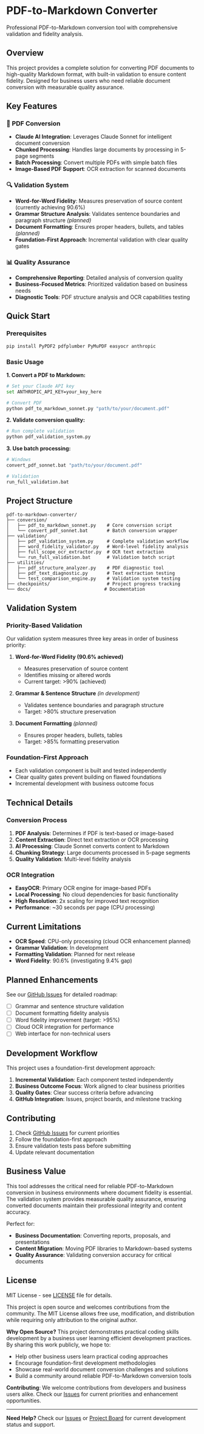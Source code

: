 # PDF-to-Markdown Converter

Professional PDF-to-Markdown conversion tool with comprehensive validation and fidelity analysis.

## Overview

This project provides a complete solution for converting PDF documents to high-quality Markdown format, with built-in validation to ensure content fidelity. Designed for business users who need reliable document conversion with measurable quality assurance.

## Key Features

### 🔄 PDF Conversion
- **Claude AI Integration**: Leverages Claude Sonnet for intelligent document conversion
- **Chunked Processing**: Handles large documents by processing in 5-page segments
- **Batch Processing**: Convert multiple PDFs with simple batch files
- **Image-Based PDF Support**: OCR extraction for scanned documents

### 🔍 Validation System
- **Word-for-Word Fidelity**: Measures preservation of source content (currently achieving 90.6%)
- **Grammar Structure Analysis**: Validates sentence boundaries and paragraph structure *(planned)*
- **Document Formatting**: Ensures proper headers, bullets, and tables *(planned)*
- **Foundation-First Approach**: Incremental validation with clear quality gates

### 📊 Quality Assurance
- **Comprehensive Reporting**: Detailed analysis of conversion quality
- **Business-Focused Metrics**: Prioritized validation based on business needs
- **Diagnostic Tools**: PDF structure analysis and OCR capabilities testing

## Quick Start

### Prerequisites
```bash
pip install PyPDF2 pdfplumber PyMuPDF easyocr anthropic
```

### Basic Usage

**1. Convert a PDF to Markdown:**
```bash
# Set your Claude API key
set ANTHROPIC_API_KEY=your_key_here

# Convert PDF
python pdf_to_markdown_sonnet.py "path/to/your/document.pdf"
```

**2. Validate conversion quality:**
```bash
# Run complete validation
python pdf_validation_system.py
```

**3. Use batch processing:**
```bash
# Windows
convert_pdf_sonnet.bat "path/to/your/document.pdf"

# Validation
run_full_validation.bat
```

## Project Structure

```
pdf-to-markdown-converter/
├── conversion/
│   ├── pdf_to_markdown_sonnet.py    # Core conversion script
│   └── convert_pdf_sonnet.bat       # Batch conversion wrapper
├── validation/
│   ├── pdf_validation_system.py     # Complete validation workflow
│   ├── word_fidelity_validator.py   # Word-level fidelity analysis
│   ├── full_scope_ocr_extractor.py  # OCR text extraction
│   └── run_full_validation.bat      # Validation batch script
├── utilities/
│   ├── pdf_structure_analyzer.py    # PDF diagnostic tool
│   ├── pdf_text_diagnostic.py       # Text extraction testing
│   └── test_comparison_engine.py    # Validation system testing
├── checkpoints/                     # Project progress tracking
└── docs/                           # Documentation
```

## Validation System

### Priority-Based Validation
Our validation system measures three key areas in order of business priority:

1. **Word-for-Word Fidelity (90.6% achieved)** 
   - Measures preservation of source content
   - Identifies missing or altered words
   - Current target: >90% (achieved)

2. **Grammar & Sentence Structure** *(in development)*
   - Validates sentence boundaries and paragraph structure
   - Target: >80% structure preservation

3. **Document Formatting** *(planned)*
   - Ensures proper headers, bullets, tables
   - Target: >85% formatting preservation

### Foundation-First Approach
- Each validation component is built and tested independently
- Clear quality gates prevent building on flawed foundations
- Incremental development with business outcome focus

## Technical Details

### Conversion Process
1. **PDF Analysis**: Determines if PDF is text-based or image-based
2. **Content Extraction**: Direct text extraction or OCR processing
3. **AI Processing**: Claude Sonnet converts content to Markdown
4. **Chunking Strategy**: Large documents processed in 5-page segments
5. **Quality Validation**: Multi-level fidelity analysis

### OCR Integration
- **EasyOCR**: Primary OCR engine for image-based PDFs
- **Local Processing**: No cloud dependencies for basic functionality
- **High Resolution**: 2x scaling for improved text recognition
- **Performance**: ~30 seconds per page (CPU processing)

## Current Limitations

- **OCR Speed**: CPU-only processing (cloud OCR enhancement planned)
- **Grammar Validation**: In development
- **Formatting Validation**: Planned for next release
- **Word Fidelity**: 90.6% (investigating 9.4% gap)

## Planned Enhancements

See our [GitHub Issues](../../issues) for detailed roadmap:
- [ ] Grammar and sentence structure validation
- [ ] Document formatting fidelity analysis
- [ ] Word fidelity improvement (target: >95%)
- [ ] Cloud OCR integration for performance
- [ ] Web interface for non-technical users

## Development Workflow

This project uses a foundation-first development approach:
1. **Incremental Validation**: Each component tested independently
2. **Business Outcome Focus**: Work aligned to clear business priorities
3. **Quality Gates**: Clear success criteria before advancing
4. **GitHub Integration**: Issues, project boards, and milestone tracking

## Contributing

1. Check [GitHub Issues](../../issues) for current priorities
2. Follow the foundation-first approach
3. Ensure validation tests pass before submitting
4. Update relevant documentation

## Business Value

This tool addresses the critical need for reliable PDF-to-Markdown conversion in business environments where document fidelity is essential. The validation system provides measurable quality assurance, ensuring converted documents maintain their professional integrity and content accuracy.

Perfect for:
- **Business Documentation**: Converting reports, proposals, and presentations
- **Content Migration**: Moving PDF libraries to Markdown-based systems
- **Quality Assurance**: Validating conversion accuracy for critical documents

## License

MIT License - see [LICENSE](LICENSE) file for details.

This project is open source and welcomes contributions from the community. The MIT License allows free use, modification, and distribution while requiring only attribution to the original author.

**Why Open Source?**
This project demonstrates practical coding skills development by a business user learning efficient development practices. By sharing this work publicly, we hope to:
- Help other business users learn practical coding approaches
- Encourage foundation-first development methodologies  
- Showcase real-world document conversion challenges and solutions
- Build a community around reliable PDF-to-Markdown conversion tools

**Contributing**: We welcome contributions from developers and business users alike. Check our [Issues](../../issues) for current priorities and enhancement opportunities.

---

**Need Help?** Check our [Issues](../../issues) or [Project Board](../../projects) for current development status and support.
